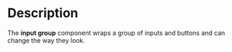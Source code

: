 # Description

The **input group** component wraps a group of inputs and buttons and can change the way they look.